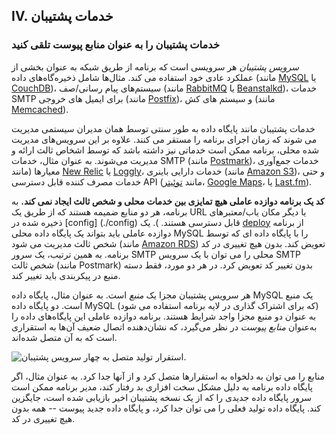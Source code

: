 ## IV. خدمات پشتیبان
### خدمات پشتیبان را به عنوان منابع پیوست تلقی کنید

*سرویس پشتیبان* هر سرویسی است که برنامه از طریق شبکه به عنوان بخشی از عملکرد عادی خود استفاده می کند. مثال‌ها شامل ذخیره‌گاه‌های داده (مانند [MySQL](http://dev.mysql.com/) یا [CouchDB](http://couchdb.apache.org/))، سیستم‌های پیام رسانی/صف (مانند [RabbitMQ](http://www.rabbitmq.com/) یا [Beanstalkd](https://beanstalkd.github.io))، خدمات SMTP برای ایمیل های خروجی (مانند [Postfix](http://www.postfix.org/ ))، و سیستم های کش (مانند [Memcached](http://memcached.org/)).

خدمات پشتیبان مانند پایگاه داده به طور سنتی توسط همان مدیران سیستمی مدیریت می شوند که زمان اجرای برنامه را مستقر می کنند. علاوه بر این سرویس‌های مدیریت شده محلی، برنامه ممکن است خدماتی نیز داشته باشد که توسط اشخاص ثالث ارائه و مدیریت می‌شوند. به عنوان مثال، خدمات SMTP (مانند [Postmark](http://postmarkapp.com/))، خدمات جمع‌آوری معیارها (مانند [New Relic](http://newrelic.com/) یا [Loggly](http://www.loggly.com/)، خدمات دارایی باینری (مانند [Amazon S3](http://aws.amazon.com/s3/))، و حتی خدمات مصرف کننده قابل دسترسی API (مانند [توئیتر](http://dev.twitter.com/)، [Google Maps](https://developers.google.com/maps/)، یا [Last.fm](http://www.last.fm/api )).

**کد یک برنامه دوازده عاملی هیچ تمایزی بین خدمات محلی و شخص ثالث ایجاد نمی کند.** به برنامه، هر دو منابع ضمیمه هستند که از طریق یک URL یا دیگر مکان یاب/معتبرهای ذخیره شده در [config] (./config) قابل دسترسی هستند. ). یک [deploy](./codebase) از برنامه دوازده عاملی باید بتواند یک پایگاه داده محلی MySQL را با پایگاه داده ای که توسط شخص ثالث مدیریت می شود (مانند [Amazon RDS](http://aws.amazon.com/rds/)) تعویض کند. بدون هیچ تغییری در کد برنامه. به همین ترتیب، یک سرور SMTP محلی را می توان با یک سرویس SMTP شخص ثالث (مانند Postmark) بدون تغییر کد تعویض کرد. در هر دو مورد، فقط دسته منبع در پیکربندی باید تغییر کند.

هر سرویس پشتیبان مجزا یک *منبع* است. به عنوان مثال، پایگاه داده MySQL یک منبع است. دو پایگاه داده MySQL (که برای اشتراک گذاری در لایه برنامه استفاده می شود) به عنوان دو منبع مجزا واجد شرایط هستند. برنامه دوازده عاملی این پایگاه‌های داده را به‌عنوان *منابع پیوست* در نظر می‌گیرد، که نشان‌دهنده اتصال ضعیف آن‌ها به استقراری است که به آن متصل شده‌اند.

<img src="/images/attached-resources.png" class="full" alt="استقرار تولید متصل به چهار سرویس پشتیبان." />

منابع را می توان به دلخواه به استقرارها متصل کرد و از آنها جدا کرد. به عنوان مثال، اگر پایگاه داده برنامه به دلیل مشکل سخت افزاری بد رفتار کند، مدیر برنامه ممکن است سرور پایگاه داده جدیدی را که از یک نسخه پشتیبان اخیر بازیابی شده است، جایگزین کند. پایگاه داده تولید فعلی را می توان جدا کرد، و پایگاه داده جدید پیوست -- همه بدون هیچ تغییری در کد.

